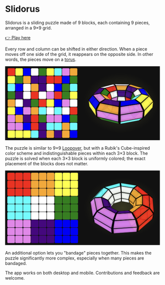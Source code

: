 # Slidorus

Slidorus is a sliding puzzle made of 9 blocks, each containing 9 pieces, arranged in a 9×9 grid.

[👉 Play here](https://slidorus.netlify.app)

Every row and column can be shifted in either direction. When a piece moves off one side of the grid, it reappears on the opposite side. In other words, the pieces move on a [torus](https://en.wikipedia.org/wiki/Torus).

![screenshot](/public/screenshot-scrambled.png)

The puzzle is similar to 9×9 [Loopover](https://loopover.xyz/), but with a Rubik's Cube-inspired color scheme and indistinguishable pieces within each 3×3 block. The puzzle is solved when each 3×3 block is uniformly colored; the exact placement of the blocks does not matter.

![screenshot](/public/screenshot-solved.png)

An additional option lets you "bandage" pieces together. This makes the puzzle significantly more complex, especially when many pieces are bandaged.

The app works on both desktop and mobile. Contributions and feedback are welcome.
